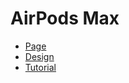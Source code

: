 <h1>AirPods Max</h1>

- [Page](https://mikroffarad.github.io/workbench/tutorialProjects/from0to1/airpods/)
- [Design](https://drive.google.com/file/d/1JGrY6rWK20_VtqJBvsIx-vZa4e2aQ1pg/view)
- [Tutorial](https://youtu.be/OWJ9jhH50Eo?si=qMxVoqrMH7c94yka)
